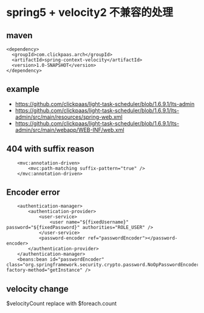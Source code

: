 # spring5 + velocity2 不兼容的处理
## maven 
```
<dependency>
  <groupId>com.clickpaas.arch</groupId>
  <artifactId>spring-context-velocity</artifactId>
  <version>1.0-SNAPSHOT</version>
</dependency>
```

## example
- https://github.com/clickpaas/light-task-scheduler/blob/1.6.9.1/lts-admin
- https://github.com/clickpaas/light-task-scheduler/blob/1.6.9.1/lts-admin/src/main/resources/spring-web.xml
- https://github.com/clickpaas/light-task-scheduler/blob/1.6.9.1/lts-admin/src/main/webapp/WEB-INF/web.xml

## 404 with suffix reason
```
    <mvc:annotation-driven>
        <mvc:path-matching suffix-pattern="true" />
    </mvc:annotation-driven>
```
## Encoder error
```
	<authentication-manager>
		<authentication-provider>
			<user-service>
				<user name="${fixedUsername}" password="${fixedPassword}" authorities="ROLE_USER" />
			</user-service>
			<password-encoder ref="passwordEncoder"></password-encoder>
		</authentication-provider>
	</authentication-manager>
	<beans:bean id="passwordEncoder" class="org.springframework.security.crypto.password.NoOpPasswordEncoder" factory-method="getInstance" />
```
## velocity change
$velocityCount replace with $foreach.count


